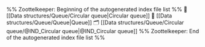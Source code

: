 %% Zoottelkeeper: Beginning of the autogenerated index file list  %%
📄 [[Data structures/Queue/Circular queue|Circular queue]]
📄 [[Data structures/Queue/Queue|Queue]]
🗂️ [[Data structures/Queue/Circular queue/@IND_Circular queue|@IND_Circular queue]]
%% Zoottelkeeper: End of the autogenerated index file list  %%
